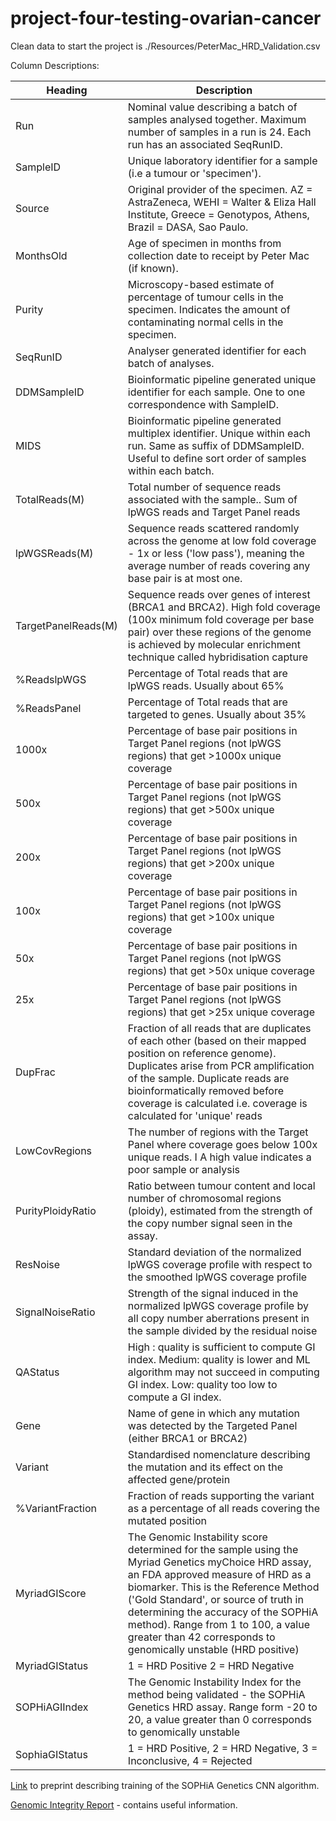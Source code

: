 # project-four-testing-ovarian-cancer

Clean data to start the project is ./Resources/PeterMac_HRD_Validation.csv

Column Descriptions:

| Heading | Description |
| ---------- | ---------- |
| Run | Nominal value describing a batch of samples analysed together. Maximum number of samples in a run is 24. Each run has an associated SeqRunID. |
| SampleID | Unique laboratory identifier for a sample (i.e a tumour or 'specimen'). |
| Source | Original provider of the specimen. AZ = AstraZeneca, WEHI = Walter & Eliza Hall Institute, Greece = Genotypos, Athens, Brazil = DASA, Sao Paulo. |
| MonthsOld | Age of specimen in months from collection date to receipt by Peter Mac (if known). |
| Purity | Microscopy-based estimate of percentage of tumour cells in the specimen. Indicates the amount of contaminating normal cells in the specimen. |
| SeqRunID | Analyser generated identifier for each batch of analyses. |
| DDMSampleID | Bioinformatic pipeline generated unique identifier for each sample. One to one correspondence with SampleID. |
| MIDS | Bioinformatic pipeline generated multiplex identifier. Unique within each run. Same as suffix of DDMSampleID. Useful to define sort order of samples within each batch. |
| TotalReads(M) | Total number of sequence reads associated with the sample.. Sum of lpWGS reads and Target Panel reads |
| lpWGSReads(M) | Sequence reads scattered randomly across the genome at low fold coverage - 1x or less ('low pass'), meaning the average number of reads covering any base pair is at most one. |
| TargetPanelReads(M) | Sequence reads over genes of interest (BRCA1 and BRCA2). High fold coverage (100x minimum fold coverage per base pair) over these regions of the genome is achieved by molecular enrichment technique called hybridisation capture |
| %ReadslpWGS | Percentage of Total reads that are lpWGS reads. Usually about 65% |
| %ReadsPanel | Percentage of Total reads that are targeted to genes. Usually about 35% |
| 1000x | Percentage of base pair positions in Target Panel regions (not lpWGS regions) that get >1000x unique coverage |
| 500x | Percentage of base pair positions in Target Panel regions (not lpWGS regions) that get >500x unique coverage  |
| 200x | Percentage of base pair positions in Target Panel regions (not lpWGS regions) that get >200x unique coverage  |
| 100x | Percentage of base pair positions in Target Panel regions (not lpWGS regions) that get >100x unique coverage  |
| 50x | Percentage of base pair positions in Target Panel regions (not lpWGS regions) that get >50x unique coverage  |
| 25x | Percentage of base pair positions in Target Panel regions (not lpWGS regions) that get >25x unique coverage  |
| DupFrac | Fraction of all reads that are duplicates of each other (based on their mapped position on reference genome). Duplicates arise from PCR amplification of the sample. Duplicate reads are bioinformatically removed before coverage is calculated i.e. coverage is calculated for 'unique' reads |
| LowCovRegions | The number of regions with the Target Panel where coverage goes below 100x unique reads. I A high value indicates a poor sample or analysis |
| PurityPloidyRatio | Ratio between tumour content and local number of chromosomal regions (ploidy), estimated from the strength of the copy number signal seen in the assay. |
| ResNoise | Standard deviation of the normalized lpWGS coverage profile with respect to the smoothed lpWGS coverage profile |
| SignalNoiseRatio | Strength of the signal induced in the normalized lpWGS coverage profile by all copy number aberrations present in the sample divided by the residual noise |
| QAStatus | High : quality is sufficient to compute GI index. Medium: quality is lower and ML algorithm may not succeed in computing GI index. Low: quality too low to compute a GI index. |
| Gene | Name of gene in which any mutation was detected by the Targeted Panel (either BRCA1 or BRCA2) |
| Variant | Standardised nomenclature describing the mutation and its effect on the affected gene/protein |
| %VariantFraction | Fraction of reads supporting the variant as a percentage of all reads covering the mutated position |
| MyriadGIScore | The Genomic Instability score determined for the sample using the Myriad Genetics myChoice HRD assay, an FDA approved measure of HRD as a biomarker. This is the Reference Method ('Gold Standard', or source of truth in determining the accuracy of the SOPHiA method). Range from 1 to 100, a value greater than 42 corresponds to genomically unstable (HRD positive) |
| MyriadGIStatus | 1 = HRD Positive 2 = HRD Negative |
| SOPHiAGIIndex | The Genomic Instability Index for the method being validated - the SOPHiA Genetics HRD assay. Range form -20 to 20, a value greater than 0 corresponds to genomically unstable |
| SophiaGIStatus | 1 = HRD Positive, 2 = HRD Negative, 3 = Inconclusive, 4 = Rejected |


[Link](https://www.biorxiv.org/content/biorxiv/early/2022/07/08/2022.07.06.498851.full.pdf) to preprint describing training of the SOPHiA Genetics CNN algorithm.

[Genomic Integrity Report](HRD_202305051913-21752-0072-GI-Report.pdf) - contains useful information.